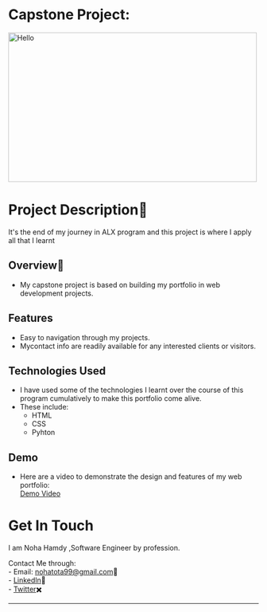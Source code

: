 
# Capstone Project:   
<img src="https://capstonewriting.com/wp-content/uploads/2020/08/blog_img2-1200x675.jpg" title="Capstone Project" alt="Hello" width="500" height="300">

# Project Description📖
It's the end of my journey in ALX program and this project is where I apply all that I learnt
 
## Overview📜  
- My capstone project is based on building my portfolio in web development projects.  

## Features 
- Easy to navigation through my projects.  
- Mycontact info are readily available for any interested clients or visitors.   

## Technologies Used  
- I have used some of the technologies I learnt over the course of this program cumulatively to make this portfolio come alive.  
- These include:
    - HTML  
    - CSS  
    - Pyhton

## Demo 
- Here are a video to demonstrate the design and features of my web portfolio:  
<a href = "https://drive.google.com/file/d/164ZF3yHhAaECA_-7LWn6GBHLEhWffPi5/view?usp=drive_link">Demo Video </a>
 

# Get In Touch  
I am Noha Hamdy ,Software Engineer by profession.

Contact Me through:   
    - Email: <a>nohatota99@gmail.com</a>📧  
    - <a href="https://www.linkedin.com/in/noha-hamdy-030330241/" title="linkedin">LinkedIn</a>🔗  
    - <a href="https://twitter.com/Noha_Hamdy97" title="Twitter">Twitter</a>✖️   

___  